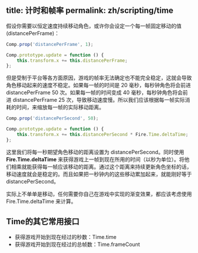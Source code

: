 title: 计时和帧率
permalink: zh/scripting/time
---

假设你需要以恒定速度持续移动角色，或许你会设定一个每一帧固定移动的值(distancePerFrame)：

```js
Comp.prop('distancePerFrame', 1);

Comp.prototype.update = function () {
    this.transform.x += this.distancePerFrame;
};
```

但是受制于平台等各方面原因，游戏的帧率无法确定也不能完全稳定，这就会导致角色移动起来的速度不稳定。如果每一帧的时间是 20 毫秒，每秒钟角色将会前进 distancePerFrame 50 次。如果每一帧的时间变成 40 毫秒，每秒钟角色将会前进 distancePerFrame 25 次，导致移动速度慢。所以我们应该根据每一帧实际消耗的时间，来缩放每一帧的实际移动距离。

```js
Comp.prop('distancePerSecond', 50);

Comp.prototype.update = function () {
    this.transform.x += this.distancePerSecond * Fire.Time.deltaTime;
};
```

这里我们将每一秒期望角色移动的距离设置为 distancePerSecond。同时使用 **Fire.Time.deltaTime** 来获得游戏上一帧到现在所用的时间（以秒为单位）。将他们相乘就能获得每一帧应该移动的距离。通过这个距离来持续更新角色坐标的话，移动速度就会是稳定的。而且如果把一秒钟内的这些移动累加起来，就能刚好等于 distancePerSecond。

实际上不单单是移动，任何需要你自己在游戏中实现的渐变效果，都应该考虑使用 Fire.Time.deltaTime 来计算。

## Time的其它常用接口

- 获得游戏开始到现在经过的秒数：Time.time
- 获得游戏开始到现在经过的总帧数：Time.frameCount
